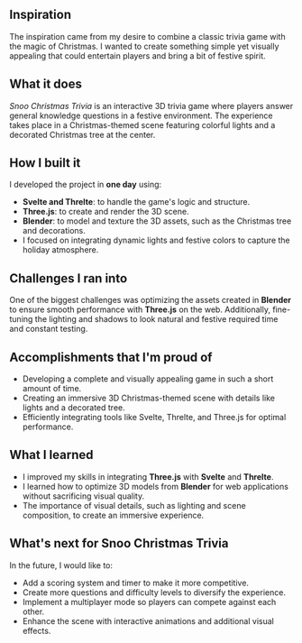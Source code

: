 ## Inspiration  
The inspiration came from my desire to combine a classic trivia game with the magic of Christmas. I wanted to create something simple yet visually appealing that could entertain players and bring a bit of festive spirit.  

## What it does  
*Snoo Christmas Trivia* is an interactive 3D trivia game where players answer general knowledge questions in a festive environment. The experience takes place in a Christmas-themed scene featuring colorful lights and a decorated Christmas tree at the center.  

## How I built it  
I developed the project in **one day** using:  
- **Svelte and Threlte**: to handle the game's logic and structure.  
- **Three.js**: to create and render the 3D scene.  
- **Blender**: to model and texture the 3D assets, such as the Christmas tree and decorations.  
- I focused on integrating dynamic lights and festive colors to capture the holiday atmosphere.  

## Challenges I ran into  
One of the biggest challenges was optimizing the assets created in **Blender** to ensure smooth performance with **Three.js** on the web. Additionally, fine-tuning the lighting and shadows to look natural and festive required time and constant testing.  

## Accomplishments that I'm proud of  
- Developing a complete and visually appealing game in such a short amount of time.  
- Creating an immersive 3D Christmas-themed scene with details like lights and a decorated tree.  
- Efficiently integrating tools like Svelte, Threlte, and Three.js for optimal performance.  

## What I learned  
- I improved my skills in integrating **Three.js** with **Svelte** and **Threlte**.  
- I learned how to optimize 3D models from **Blender** for web applications without sacrificing visual quality.  
- The importance of visual details, such as lighting and scene composition, to create an immersive experience.  

## What's next for Snoo Christmas Trivia  
In the future, I would like to:  
- Add a scoring system and timer to make it more competitive.  
- Create more questions and difficulty levels to diversify the experience.  
- Implement a multiplayer mode so players can compete against each other.  
- Enhance the scene with interactive animations and additional visual effects.  
